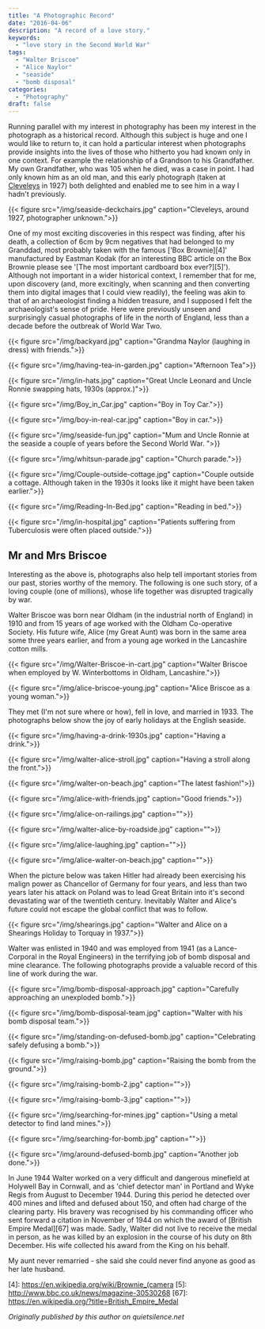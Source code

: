 ```yaml
---
title: "A Photographic Record"
date: "2016-04-06"
description: "A record of a love story."
keywords:
  - "love story in the Second World War"
tags:
  - "Walter Briscoe"
  - "Alice Naylor"
  - "seaside"
  - "bomb disposal"
categories:
  - "Photography"
draft: false
---
```


Running parallel with my interest in photography has been my interest in the photograph as a historical record. Although this subject is huge and one I would like to return to, it can hold a particular interest when photographs provide insights into the lives of those who hitherto you had known only in one context. For example the relationship of a Grandson to his Grandfather. My own Grandfather, who was 105 when he died, was a case in point. I had only known him as an old man, and this early photograph (taken at [Cleveleys][2] in 1927) both delighted and enabled me to see him in a way I hadn't previously.

{{< figure src="/img/seaside-deckchairs.jpg" caption="Cleveleys, around 1927, photographer unknown.">}}

<!--more-->

One of my most exciting discoveries in this respect was finding, after his death, a collection of 6cm by 9cm negatives that had belonged to my Granddad, most probably taken with the famous ['Box Brownie][4]' manufactured by Eastman Kodak (for an interesting BBC article on the Box Brownie please see '[The most important cardboard box ever?][5]'). Although not important in a wider historical context, I remember that for me, upon discovery (and, more excitingly, when scanning and then converting them into digital images that I could view readily), the feeling was akin to that of an archaeologist finding a hidden treasure, and I supposed I felt the archaeologist's sense of pride. Here were previously unseen and surprisingly casual photographs of life in the north of England, less than a decade before the outbreak of World War Two.

{{< figure src="/img/backyard.jpg" caption="Grandma Naylor (laughing in dress) with friends.">}}

{{< figure src="/img/having-tea-in-garden.jpg" caption="Afternoon Tea">}}

{{< figure src="/img/in-hats.jpg" caption="Great Uncle Leonard and Uncle Ronnie swapping hats, 1930s (approx.)">}}

{{< figure src="/img/Boy_in_Car.jpg" caption="Boy in Toy Car.">}}

{{< figure src="/img/boy-in-real-car.jpg" caption="Boy in car.">}}

{{< figure src="/img/seaside-fun.jpg" caption="Mum and Uncle Ronnie at the seaside a couple of years before the Second World War. ">}}

{{< figure src="/img/whitsun-parade.jpg" caption="Church parade.">}}

{{< figure src="/img/Couple-outside-cottage.jpg" caption="Couple outside a cottage. Although taken in the 1930s it looks like it might have been taken earlier.">}}

{{< figure src="/img/Reading-In-Bed.jpg" caption="Reading in bed.">}}

{{< figure src="/img/in-hospital.jpg" caption="Patients suffering from Tuberculosis were often placed outside.">}}

## Mr and Mrs Briscoe

Interesting as the above is, photographs also help tell important stories from our past, stories worthy of the memory. The following is one such story, of a loving couple (one of millions), whose life together was disrupted tragically by war.

Walter Briscoe was born near Oldham (in the industrial north of England) in 1910 and from 15 years of age worked with the Oldham Co-operative Society. His future wife, Alice (my Great Aunt) was born in the same area some three years earlier, and from a young age worked in the Lancashire cotton mills.

{{< figure src="/img/Walter-Briscoe-in-cart.jpg" caption="Walter Briscoe when employed by W. Winterbottoms in Oldham, Lancashire.">}}

{{< figure src="/img/alice-briscoe-young.jpg" caption="Alice Briscoe as a young woman.">}}

They met (I'm not sure where or how), fell in love, and married in 1933. The photographs below show the joy of early holidays at the English seaside.

{{< figure src="/img/having-a-drink-1930s.jpg" caption="Having a drink.">}}

{{< figure src="/img/walter-alice-stroll.jpg" caption="Having a stroll along the front.">}}

{{< figure src="/img/walter-on-beach.jpg" caption="The latest fashion!">}}

{{< figure src="/img/alice-with-friends.jpg" caption="Good friends.">}}

{{< figure src="/img/alice-on-railings.jpg" caption="">}}

{{< figure src="/img/walter-alice-by-roadside.jpg" caption="">}}

{{< figure src="/img/alice-laughing.jpg" caption="">}}

{{< figure src="/img/alice-walter-on-beach.jpg" caption="">}}

When the picture below was taken Hitler had already been exercising his malign power as Chancellor of Germany for four years, and less than two years later his attack on Poland was to lead Great Britain into it's second devastating war of the twentieth century. Inevitably Walter and Alice's future could not escape the global conflict that was to follow.

{{< figure src="/img/shearings.jpg" caption="Walter and Alice on a Shearings Holiday to Torquay in 1937.">}}

Walter was enlisted in 1940 and was employed from 1941 (as a Lance-Corporal in the Royal Engineers) in the terrifying job of bomb disposal and mine clearance. The following photographs provide a valuable record of this line of work during the war.

{{< figure src="/img/bomb-disposal-approach.jpg" caption="Carefully approaching an unexploded bomb.">}}

{{< figure src="/img/bomb-disposal-team.jpg" caption="Walter with his bomb disposal team.">}}

{{< figure src="/img/standing-on-defused-bomb.jpg" caption="Celebrating safely defusing a bomb.">}}


{{< figure src="/img/raising-bomb.jpg" caption="Raising the bomb from the ground.">}}


{{< figure src="/img/raising-bomb-2.jpg" caption="">}}


{{< figure src="/img/raising-bomb-3.jpg" caption="">}}


{{< figure src="/img/searching-for-mines.jpg" caption="Using a metal detector to find land mines.">}}


{{< figure src="/img/searching-for-bomb.jpg" caption="">}}

{{< figure src="/img/around-defused-bomb.jpg" caption="Another job done.">}}

In June 1944 Walter worked on a very difficult and dangerous minefield at Holywell Bay in Cornwall, and as 'chief detector man' in Portland and Wyke Regis from August to December 1944. During this period he detected over 400 mines and lifted and defused about 150, and often had charge of the clearing party. His bravery was recognised by his commanding officer who sent forward a citation in November of 1944 on which the award of [British Empire Medal][67] was made. Sadly, Walter did not live to receive the medal in person, as he was killed by an explosion in the course of his duty on 8th December. His wife collected his award from the King on his behalf.

My aunt never remarried - she said she could never find anyone as good as her late husband.

   [1]: http://www.quietsilence.net/blog/2015/6/16/the-photographic-record
   [2]: https://en.wikipedia.org/wiki/Cleveleys
   [4]: https://en.wikipedia.org/wiki/Brownie_(camera
   [5]: http://www.bbc.co.uk/news/magazine-30530268
   [67]: https://en.wikipedia.org/?title=British_Empire_Medal

*Originally published by this author on quietsilence.net*